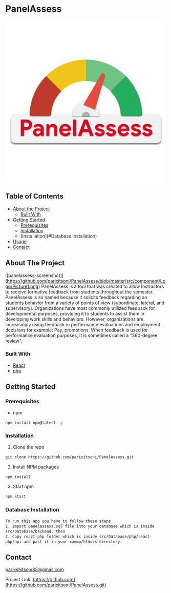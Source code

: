 # PanelAssess
![alt text](https://github.com/parixitsoni/PanelAssess/blob/master/src/component/Logo/custom1.png)

## Table of Contents

* [About the Project](#about-the-project)
  * [Built With](#built-with)
* [Getting Started](#getting-started)
  * [Prerequisites](#prerequisites)
  * [Installation](#installation)
  * [Installation](#Database Installation)
* [Usage](#usage)
* [Contact](#contact)

## About The Project

![panelassess-screenshot]](https://github.com/parixitsoni/PanelAssess/blob/master/src/component/Logo/Picture1.png)
PanelAssess is a tool that was created to allow Instructors to receive formative feedback from students throughout the semester.
PanelAssess is so named because it solicits feedback regarding an students behavior from a variety of points of view (subordinate, lateral, and supervisory). Organizations have most commonly utilized feedback for developmental purposes, providing it to students to assist them in developing work skills and behaviors. However, organizations are increasingly using feedback in performance evaluations and employment decisions for example: Pay, promotions. When feedback is used for performance evaluation purposes, it is sometimes called a "360-degree review".


### Built With
* [React](https://reactjs.org/)
* [php](https://www.php.net/)



## Getting Started

### Prerequisites
* npm
```sh
npm install npm@latest -g
```

### Installation

1. Clone the repo
```sh
git clone https://github.com/parixitsoni/PanelAssess.git
```
2. Install NPM packages
```sh
npm install
```
3. Start npm 
```sh
npm start
```

### Database Installation

```
To run this app you have to follow these steps
1. Import panelassess.sql file into your database which is inside src/Database/backend. then
2. Copy react-php folder which is inside src/Database/php/react-php/api and past it in your xammp/htdocs directory.
```

## Contact

parikshitsoni85@gmail.com

Project Link: [https://github.com](https://github.com/parixitsoni/PanelAssess.git)

